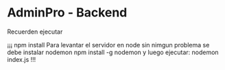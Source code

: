 # AdminPro - Backend

Recuerden ejecutar

¡¡¡
npm install
Para levantar el servidor en node sin nimgun problema se debe instalar nodemon
     npm install -g nodemon
y luego ejecutar:
nodemon index.js
!!!